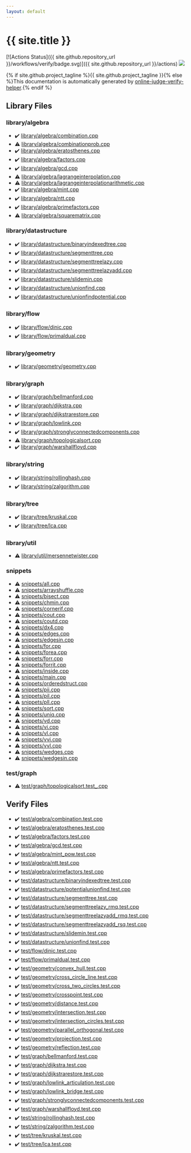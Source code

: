 ```yaml
---
layout: default
---
```


<!-- mathjax config similar to math.stackexchange -->
<script type="text/javascript" async
  src="https://cdnjs.cloudflare.com/ajax/libs/mathjax/2.7.5/MathJax.js?config=TeX-MML-AM_CHTML">
</script>
<script type="text/x-mathjax-config">
  MathJax.Hub.Config({
    TeX: { equationNumbers: { autoNumber: "AMS" }},
    tex2jax: {
      inlineMath: [ ['$','$'] ],
      processEscapes: true
    },
    "HTML-CSS": { matchFontHeight: false },
    displayAlign: "left",
    displayIndent: "2em"
  });
</script>

<script type="text/javascript" src="https://cdnjs.cloudflare.com/ajax/libs/jquery/3.4.1/jquery.min.js"></script>
<script src="https://cdn.jsdelivr.net/npm/jquery-balloon-js@1.1.2/jquery.balloon.min.js" integrity="sha256-ZEYs9VrgAeNuPvs15E39OsyOJaIkXEEt10fzxJ20+2I=" crossorigin="anonymous"></script>
<script type="text/javascript" src="assets/js/copy-button.js"></script>
<link rel="stylesheet" href="assets/css/copy-button.css" />


# {{ site.title }}

[![Actions Status]({{ site.github.repository_url }}/workflows/verify/badge.svg)]({{ site.github.repository_url }}/actions)
<a href="{{ site.github.repository_url }}"><img src="https://img.shields.io/github/last-commit/{{ site.github.owner_name }}/{{ site.github.repository_name }}" /></a>

{% if site.github.project_tagline %}{{ site.github.project_tagline }}{% else %}This documentation is automatically generated by <a href="https://github.com/kmyk/online-judge-verify-helper">online-judge-verify-helper</a>.{% endif %}

## Library Files

<div id="26c2ef729e4bca24cf34dda14fedd106"></div>

### library/algebra

* :heavy_check_mark: <a href="library/library/algebra/combination.cpp.html">library/algebra/combination.cpp</a>
* :warning: <a href="library/library/algebra/combinationprob.cpp.html">library/algebra/combinationprob.cpp</a>
* :heavy_check_mark: <a href="library/library/algebra/eratosthenes.cpp.html">library/algebra/eratosthenes.cpp</a>
* :heavy_check_mark: <a href="library/library/algebra/factors.cpp.html">library/algebra/factors.cpp</a>
* :heavy_check_mark: <a href="library/library/algebra/gcd.cpp.html">library/algebra/gcd.cpp</a>
* :warning: <a href="library/library/algebra/lagrangeinterpolation.cpp.html">library/algebra/lagrangeinterpolation.cpp</a>
* :warning: <a href="library/library/algebra/lagrangeinterpolationarithmetic.cpp.html">library/algebra/lagrangeinterpolationarithmetic.cpp</a>
* :heavy_check_mark: <a href="library/library/algebra/mint.cpp.html">library/algebra/mint.cpp</a>
* :heavy_check_mark: <a href="library/library/algebra/ntt.cpp.html">library/algebra/ntt.cpp</a>
* :heavy_check_mark: <a href="library/library/algebra/primefactors.cpp.html">library/algebra/primefactors.cpp</a>
* :warning: <a href="library/library/algebra/squarematrix.cpp.html">library/algebra/squarematrix.cpp</a>


<div id="94df14f08811b32e8e383a2a55f0c6c5"></div>

### library/datastructure

* :heavy_check_mark: <a href="library/library/datastructure/binaryindexedtree.cpp.html">library/datastructure/binaryindexedtree.cpp</a>
* :heavy_check_mark: <a href="library/library/datastructure/segmenttree.cpp.html">library/datastructure/segmenttree.cpp</a>
* :heavy_check_mark: <a href="library/library/datastructure/segmenttreelazy.cpp.html">library/datastructure/segmenttreelazy.cpp</a>
* :heavy_check_mark: <a href="library/library/datastructure/segmenttreelazyadd.cpp.html">library/datastructure/segmenttreelazyadd.cpp</a>
* :heavy_check_mark: <a href="library/library/datastructure/slidemin.cpp.html">library/datastructure/slidemin.cpp</a>
* :heavy_check_mark: <a href="library/library/datastructure/unionfind.cpp.html">library/datastructure/unionfind.cpp</a>
* :heavy_check_mark: <a href="library/library/datastructure/unionfindpotential.cpp.html">library/datastructure/unionfindpotential.cpp</a>


<div id="befd6e878d04dabe98b2fcf892a1574a"></div>

### library/flow

* :heavy_check_mark: <a href="library/library/flow/dinic.cpp.html">library/flow/dinic.cpp</a>
* :heavy_check_mark: <a href="library/library/flow/primaldual.cpp.html">library/flow/primaldual.cpp</a>


<div id="1a4ce6642786277d76dc97dbc3cc79c6"></div>

### library/geometry

* :heavy_check_mark: <a href="library/library/geometry/geometry.cpp.html">library/geometry/geometry.cpp</a>


<div id="c5878b56724fd1eb9362c2254e5c362f"></div>

### library/graph

* :heavy_check_mark: <a href="library/library/graph/bellmanford.cpp.html">library/graph/bellmanford.cpp</a>
* :heavy_check_mark: <a href="library/library/graph/dijkstra.cpp.html">library/graph/dijkstra.cpp</a>
* :heavy_check_mark: <a href="library/library/graph/dijkstrarestore.cpp.html">library/graph/dijkstrarestore.cpp</a>
* :heavy_check_mark: <a href="library/library/graph/lowlink.cpp.html">library/graph/lowlink.cpp</a>
* :heavy_check_mark: <a href="library/library/graph/stronglyconnectedcomponents.cpp.html">library/graph/stronglyconnectedcomponents.cpp</a>
* :warning: <a href="library/library/graph/topologicalsort.cpp.html">library/graph/topologicalsort.cpp</a>
* :heavy_check_mark: <a href="library/library/graph/warshallfloyd.cpp.html">library/graph/warshallfloyd.cpp</a>


<div id="7c4d7dea78114de72b5d81eacef966cd"></div>

### library/string

* :heavy_check_mark: <a href="library/library/string/rollinghash.cpp.html">library/string/rollinghash.cpp</a>
* :heavy_check_mark: <a href="library/library/string/zalgorithm.cpp.html">library/string/zalgorithm.cpp</a>


<div id="8a0c4935c26bc3f080e3e86e308b2132"></div>

### library/tree

* :heavy_check_mark: <a href="library/library/tree/kruskal.cpp.html">library/tree/kruskal.cpp</a>
* :heavy_check_mark: <a href="library/library/tree/lca.cpp.html">library/tree/lca.cpp</a>


<div id="a01cbb0d6e18d64f17c40364f01e4520"></div>

### library/util

* :warning: <a href="library/library/util/mersennetwister.cpp.html">library/util/mersennetwister.cpp</a>


<div id="67be68a348da3b850fb7daa10b034528"></div>

### snippets

* :warning: <a href="library/snippets/all.cpp.html">snippets/all.cpp</a>
* :warning: <a href="library/snippets/arrayshuffle.cpp.html">snippets/arrayshuffle.cpp</a>
* :warning: <a href="library/snippets/bisect.cpp.html">snippets/bisect.cpp</a>
* :warning: <a href="library/snippets/chmin.cpp.html">snippets/chmin.cpp</a>
* :warning: <a href="library/snippets/cornerif.cpp.html">snippets/cornerif.cpp</a>
* :warning: <a href="library/snippets/cout.cpp.html">snippets/cout.cpp</a>
* :warning: <a href="library/snippets/coutd.cpp.html">snippets/coutd.cpp</a>
* :warning: <a href="library/snippets/dx4.cpp.html">snippets/dx4.cpp</a>
* :warning: <a href="library/snippets/edges.cpp.html">snippets/edges.cpp</a>
* :warning: <a href="library/snippets/edgesin.cpp.html">snippets/edgesin.cpp</a>
* :warning: <a href="library/snippets/for.cpp.html">snippets/for.cpp</a>
* :warning: <a href="library/snippets/forea.cpp.html">snippets/forea.cpp</a>
* :warning: <a href="library/snippets/forr.cpp.html">snippets/forr.cpp</a>
* :warning: <a href="library/snippets/forrit.cpp.html">snippets/forrit.cpp</a>
* :warning: <a href="library/snippets/inside.cpp.html">snippets/inside.cpp</a>
* :warning: <a href="library/snippets/main.cpp.html">snippets/main.cpp</a>
* :warning: <a href="library/snippets/orderedstruct.cpp.html">snippets/orderedstruct.cpp</a>
* :warning: <a href="library/snippets/pii.cpp.html">snippets/pii.cpp</a>
* :warning: <a href="library/snippets/pil.cpp.html">snippets/pil.cpp</a>
* :warning: <a href="library/snippets/pll.cpp.html">snippets/pll.cpp</a>
* :warning: <a href="library/snippets/sort.cpp.html">snippets/sort.cpp</a>
* :warning: <a href="library/snippets/uniq.cpp.html">snippets/uniq.cpp</a>
* :warning: <a href="library/snippets/vd.cpp.html">snippets/vd.cpp</a>
* :warning: <a href="library/snippets/vi.cpp.html">snippets/vi.cpp</a>
* :warning: <a href="library/snippets/vl.cpp.html">snippets/vl.cpp</a>
* :warning: <a href="library/snippets/vvi.cpp.html">snippets/vvi.cpp</a>
* :warning: <a href="library/snippets/vvl.cpp.html">snippets/vvl.cpp</a>
* :warning: <a href="library/snippets/wedges.cpp.html">snippets/wedges.cpp</a>
* :warning: <a href="library/snippets/wedgesin.cpp.html">snippets/wedgesin.cpp</a>


<div id="baa37bfd168b079b758c0db816f7295f"></div>

### test/graph

* :warning: <a href="library/test/graph/topologicalsort.test_.cpp.html">test/graph/topologicalsort.test_.cpp</a>


## Verify Files

* :heavy_check_mark: <a href="verify/test/algebra/combination.test.cpp.html">test/algebra/combination.test.cpp</a>
* :heavy_check_mark: <a href="verify/test/algebra/eratosthenes.test.cpp.html">test/algebra/eratosthenes.test.cpp</a>
* :heavy_check_mark: <a href="verify/test/algebra/factors.test.cpp.html">test/algebra/factors.test.cpp</a>
* :heavy_check_mark: <a href="verify/test/algebra/gcd.test.cpp.html">test/algebra/gcd.test.cpp</a>
* :heavy_check_mark: <a href="verify/test/algebra/mint_pow.test.cpp.html">test/algebra/mint_pow.test.cpp</a>
* :heavy_check_mark: <a href="verify/test/algebra/ntt.test.cpp.html">test/algebra/ntt.test.cpp</a>
* :heavy_check_mark: <a href="verify/test/algebra/primefactors.test.cpp.html">test/algebra/primefactors.test.cpp</a>
* :heavy_check_mark: <a href="verify/test/datastructure/binaryindexedtree.test.cpp.html">test/datastructure/binaryindexedtree.test.cpp</a>
* :heavy_check_mark: <a href="verify/test/datastructure/potentialunionfind.test.cpp.html">test/datastructure/potentialunionfind.test.cpp</a>
* :heavy_check_mark: <a href="verify/test/datastructure/segmenttree.test.cpp.html">test/datastructure/segmenttree.test.cpp</a>
* :heavy_check_mark: <a href="verify/test/datastructure/segmenttreelazy_rmq.test.cpp.html">test/datastructure/segmenttreelazy_rmq.test.cpp</a>
* :heavy_check_mark: <a href="verify/test/datastructure/segmenttreelazyadd_rmq.test.cpp.html">test/datastructure/segmenttreelazyadd_rmq.test.cpp</a>
* :heavy_check_mark: <a href="verify/test/datastructure/segmenttreelazyadd_rsq.test.cpp.html">test/datastructure/segmenttreelazyadd_rsq.test.cpp</a>
* :heavy_check_mark: <a href="verify/test/datastructure/slidemin.test.cpp.html">test/datastructure/slidemin.test.cpp</a>
* :heavy_check_mark: <a href="verify/test/datastructure/unionfind.test.cpp.html">test/datastructure/unionfind.test.cpp</a>
* :heavy_check_mark: <a href="verify/test/flow/dinic.test.cpp.html">test/flow/dinic.test.cpp</a>
* :heavy_check_mark: <a href="verify/test/flow/primaldual.test.cpp.html">test/flow/primaldual.test.cpp</a>
* :heavy_check_mark: <a href="verify/test/geometry/convex_hull.test.cpp.html">test/geometry/convex_hull.test.cpp</a>
* :heavy_check_mark: <a href="verify/test/geometry/cross_circle_line.test.cpp.html">test/geometry/cross_circle_line.test.cpp</a>
* :heavy_check_mark: <a href="verify/test/geometry/cross_two_circles.test.cpp.html">test/geometry/cross_two_circles.test.cpp</a>
* :heavy_check_mark: <a href="verify/test/geometry/crosspoint.test.cpp.html">test/geometry/crosspoint.test.cpp</a>
* :heavy_check_mark: <a href="verify/test/geometry/distance.test.cpp.html">test/geometry/distance.test.cpp</a>
* :heavy_check_mark: <a href="verify/test/geometry/intersection.test.cpp.html">test/geometry/intersection.test.cpp</a>
* :heavy_check_mark: <a href="verify/test/geometry/intersection_circles.test.cpp.html">test/geometry/intersection_circles.test.cpp</a>
* :heavy_check_mark: <a href="verify/test/geometry/parallel_orthogonal.test.cpp.html">test/geometry/parallel_orthogonal.test.cpp</a>
* :heavy_check_mark: <a href="verify/test/geometry/projection.test.cpp.html">test/geometry/projection.test.cpp</a>
* :heavy_check_mark: <a href="verify/test/geometry/reflection.test.cpp.html">test/geometry/reflection.test.cpp</a>
* :heavy_check_mark: <a href="verify/test/graph/bellmanford.test.cpp.html">test/graph/bellmanford.test.cpp</a>
* :heavy_check_mark: <a href="verify/test/graph/dijkstra.test.cpp.html">test/graph/dijkstra.test.cpp</a>
* :heavy_check_mark: <a href="verify/test/graph/dijkstrarestore.test.cpp.html">test/graph/dijkstrarestore.test.cpp</a>
* :heavy_check_mark: <a href="verify/test/graph/lowlink_articulation.test.cpp.html">test/graph/lowlink_articulation.test.cpp</a>
* :heavy_check_mark: <a href="verify/test/graph/lowlink_bridge.test.cpp.html">test/graph/lowlink_bridge.test.cpp</a>
* :heavy_check_mark: <a href="verify/test/graph/stronglyconnectedcomponents.test.cpp.html">test/graph/stronglyconnectedcomponents.test.cpp</a>
* :heavy_check_mark: <a href="verify/test/graph/warshallfloyd.test.cpp.html">test/graph/warshallfloyd.test.cpp</a>
* :heavy_check_mark: <a href="verify/test/string/rollinghash.test.cpp.html">test/string/rollinghash.test.cpp</a>
* :heavy_check_mark: <a href="verify/test/string/zalgorithm.test.cpp.html">test/string/zalgorithm.test.cpp</a>
* :heavy_check_mark: <a href="verify/test/tree/kruskal.test.cpp.html">test/tree/kruskal.test.cpp</a>
* :heavy_check_mark: <a href="verify/test/tree/lca.test.cpp.html">test/tree/lca.test.cpp</a>


